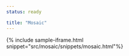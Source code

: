 ```yaml
---
status: ready

title: "Mosaic"
---
```


{% include sample-iframe.html snippet="src/mosaic/snippets/mosaic.html"%}